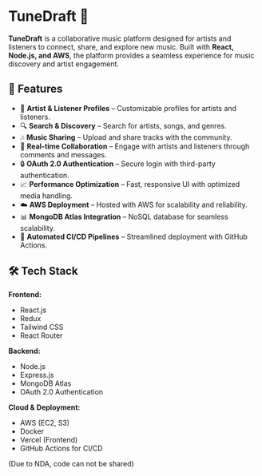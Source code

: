 # TuneDraft 🎵  

**TuneDraft** is a collaborative music platform designed for artists and listeners to connect, share, and explore new music. Built with **React, Node.js, and AWS**, the platform provides a seamless experience for music discovery and artist engagement.

## 🚀 Features  

- 🎤 **Artist & Listener Profiles** – Customizable profiles for artists and listeners.  
- 🔍 **Search & Discovery** – Search for artists, songs, and genres.  
- 🎶 **Music Sharing** – Upload and share tracks with the community.  
- 💬 **Real-time Collaboration** – Engage with artists and listeners through comments and messages.  
- 🔒 **OAuth 2.0 Authentication** – Secure login with third-party authentication.  
- 📈 **Performance Optimization** – Fast, responsive UI with optimized media handling.  
- ☁️ **AWS Deployment** – Hosted with AWS for scalability and reliability.  
- 📊 **MongoDB Atlas Integration** – NoSQL database for seamless scalability.  
- 🚀 **Automated CI/CD Pipelines** – Streamlined deployment with GitHub Actions.  

## 🛠 Tech Stack  

**Frontend:**  
- React.js  
- Redux  
- Tailwind CSS  
- React Router  

**Backend:**  
- Node.js  
- Express.js  
- MongoDB Atlas  
- OAuth 2.0 Authentication  

**Cloud & Deployment:**  
- AWS (EC2, S3)  
- Docker  
- Vercel (Frontend)  
- GitHub Actions for CI/CD  


(Due to NDA, code can not be shared)
